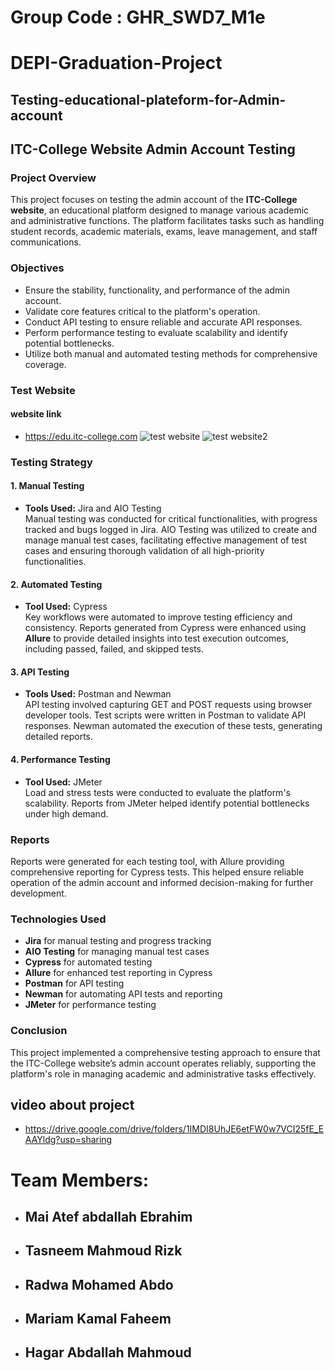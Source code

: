 # Group Code : GHR_SWD7_M1e
#  DEPI-Graduation-Project
## Testing-educational-plateform-for-Admin-account
## ITC-College Website Admin Account Testing

### Project Overview

This project focuses on testing the admin account of the **ITC-College website**, an educational platform designed to manage various academic and administrative functions. The platform facilitates tasks such as handling student records, academic materials, exams, leave management, and staff communications.

### Objectives

- Ensure the stability, functionality, and performance of the admin account.
- Validate core features critical to the platform's operation.
- Conduct API testing to ensure reliable and accurate API responses.
- Perform performance testing to evaluate scalability and identify potential bottlenecks.
- Utilize both manual and automated testing methods for comprehensive coverage.
### Test Website
#### website link
- https://edu.itc-college.com
  ![test website](https://github.com/user-attachments/assets/f4fc40ea-917c-4ba1-862e-09bb12a8fa1d)
  ![test website2](https://github.com/user-attachments/assets/53b1f960-9611-499b-bf9d-6f072f67b02d)



### Testing Strategy

#### 1. Manual Testing
- **Tools Used:** Jira and AIO Testing  
Manual testing was conducted for critical functionalities, with progress tracked and bugs logged in Jira. AIO Testing was utilized to create and manage manual test cases, facilitating effective management of test cases and ensuring thorough validation of all high-priority functionalities.

#### 2. Automated Testing
- **Tool Used:** Cypress  
Key workflows were automated to improve testing efficiency and consistency. Reports generated from Cypress were enhanced using **Allure** to provide detailed insights into test execution outcomes, including passed, failed, and skipped tests.

#### 3. API Testing
- **Tools Used:** Postman and Newman  
API testing involved capturing GET and POST requests using browser developer tools. Test scripts were written in Postman to validate API responses. Newman automated the execution of these tests, generating detailed reports.

#### 4. Performance Testing
- **Tool Used:** JMeter  
Load and stress tests were conducted to evaluate the platform's scalability. Reports from JMeter helped identify potential bottlenecks under high demand.

### Reports
Reports were generated for each testing tool, with Allure providing comprehensive reporting for Cypress tests. This helped ensure reliable operation of the admin account and informed decision-making for further development.

### Technologies Used
- **Jira** for manual testing and progress tracking
- **AIO Testing** for managing manual test cases
- **Cypress** for automated testing
- **Allure** for enhanced test reporting in Cypress
- **Postman** for API testing
- **Newman** for automating API tests and reporting
- **JMeter** for performance testing

### Conclusion
This project implemented a comprehensive testing approach to ensure that the ITC-College website’s admin account operates reliably, supporting the platform's role in managing academic and administrative tasks effectively.

## video about project
- https://drive.google.com/drive/folders/1IMDI8UhJE6etFW0w7VCI25fE_EAAYldg?usp=sharing
  
# Team Members:
- ## Mai Atef abdallah Ebrahim
- ## Tasneem Mahmoud Rizk
- ## Radwa Mohamed Abdo
- ## Mariam Kamal Faheem
- ## Hagar Abdallah Mahmoud
